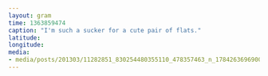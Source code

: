 ```yaml
---
layout: gram
time: 1363859474
caption: "I'm such a sucker for a cute pair of flats."
latitude: 
longitude: 
media:
- media/posts/201303/11282851_830254480355110_478357463_n_17842636969000351.jpg
---
```

